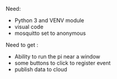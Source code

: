 Need:
- Python 3 and VENV module
- visual code
- mosquitto set to anonymous



Need to get :

- Ability to run the pi near a window
- some buttons to click to register event
- publish data to cloud
